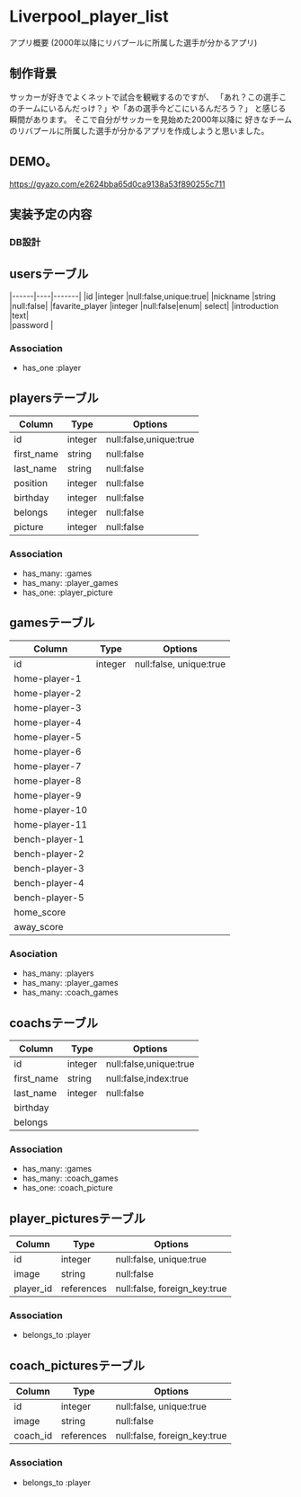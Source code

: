 # Liverpool_player_list
アプリ概要
(2000年以降にリバプールに所属した選手が分かるアプリ)

## 制作背景
サッカーが好きでよくネットで試合を観戦するのですが、
「あれ？この選手このチームにいるんだっけ？」や「あの選手今どこにいるんだろう？」
と感じる瞬間があります。
そこで自分がサッカーを見始めた2000年以降に
好きなチームのリバプールに所属した選手が分かるアプリを作成しようと思いました。

## DEMO。
https://gyazo.com/e2624bba65d0ca9138a53f890255c711

## 実装予定の内容
### DB設計　

## usersテーブル
|------|----|-------|
|id               |integer    |null:false,unique:true| 
|nickname         |string     |null:false|
|favarite_player  |integer    |null:false|enum| select|
|introduction     |text|   
|password         |

### Association
- has_one :player

## playersテーブル

|Column|Type|Options|
|------|----|-------|
|id         |integer    |null:false,unique:true| 
|first_name |string     |null:false|
|last_name  |string     |null:false|
|position   |integer    |null:false|enum| select
|birthday   |integer    |null:false|
|belongs    |integer    |null:false|
|picture    |integer    |null:false|


### Association
- has_many: :games
- has_many: :player_games
- has_one:  :player_picture

## gamesテーブル
|Column|Type|Options|
|------|----|-------|
|id|integer|null:false, unique:true|
|home-player-1|
|home-player-2|
|home-player-3|
|home-player-4|
|home-player-5|
|home-player-6|
|home-player-7|
|home-player-8|
|home-player-9|
|home-player-10|
|home-player-11|
|bench-player-1|
|bench-player-2|
|bench-player-3|
|bench-player-4|
|bench-player-5|
|home_score|
|away_score|


### Asociation
- has_many: :players
- has_many: :player_games
- has_many: :coach_games



## coachsテーブル
|Column|Type|Options|
|------|----|-------|
|id|integer|null:false,unique:true|
|first_name|string|null:false,index:true| 
|last_name|integer|null:false|
|birthday|
|belongs|

### Association
- has_many: :games
- has_many: :coach_games
- has_one:  :coach_picture

## player_picturesテーブル
|Column|Type|Options|
|------|----|-------|
|id|integer|null:false, unique:true|   
|image|string|null:false|
|player_id|references|null:false, foreign_key:true|

### Association
- belongs_to :player

## coach_picturesテーブル
|Column|Type|Options|
|------|----|-------|
|id|integer|null:false, unique:true|   
|image|string|null:false|
|coach_id|references|null:false, foreign_key:true|

### Association
- belongs_to :player

